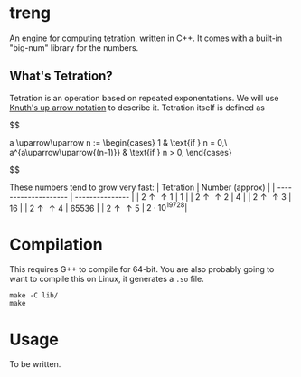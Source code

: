 # treng
An engine for computing tetration, written in C++. It comes with a built-in
"big-num" library for the numbers.

## What's Tetration?
Tetration is an operation based on repeated exponentations. We will use
[Knuth's up arrow notation](https://en.wikipedia.org/wiki/Knuth%27s_up_arrow_notation)
to describe it. Tetration itself is defined as

$$

a \uparrow\uparrow n := \begin{cases}
1 & \text{if } n = 0,\\
a^{a\uparrow\uparrow{(n-1)}} & \text{if } n > 0,
\end{cases}

$$

These numbers tend to grow very fast:
|       Tetration      | Number (approx) |
| -------------------- | --------------- |
| $2\uparrow\uparrow1$ | 1               |
| $2\uparrow\uparrow2$ | 4               |
| $2\uparrow\uparrow3$ | 16              |
| $2\uparrow\uparrow4$ | 65536           |
| $2\uparrow\uparrow5$ | $2\cdot10^{19728}$|


# Compilation
This requires G++ to compile for 64-bit. You are also probably going to want
to compile this on Linux, it generates a `.so` file.
```
make -C lib/
make
```

# Usage
To be written.